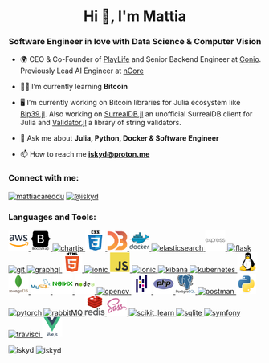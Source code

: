 <h1 align="center">Hi 👋, I'm Mattia</h1>
<h3 align="center">Software Engineer in love with Data Science & Computer Vision</h3>

- 🌍 CEO & Co-Founder of [PlayLife](https://playlife.events) and Senior Backend Engineer at [Conio](https://www.conio.com/). Previously Lead AI Engineer at [nCore](https://www.ncorehr.com/)

- 👨‍🎓 I’m currently learning **Bitcoin**

- 🖥 I’m currently working on Bitcoin libraries for Julia ecosystem like [Bip39.jl](https://github.com/iskyd/Bip39.jl). Also working on [SurrealDB.jl](https://github.com/iskyd/SurrealDB.jl) an unofficial SurrealDB client for Julia and [Validator.jl](https://github.com/iskyd/Validator.jl) a library of string validators.

- 💬 Ask me about **Julia, Python, Docker & Software Engineer**

- 📫 How to reach me **iskyd@proton.me**

<h3 align="left">Connect with me:</h3>
<p align="left">
<a href="https://linkedin.com/in/mattiacareddu" target="blank"><img align="center" src="https://raw.githubusercontent.com/rahuldkjain/github-profile-readme-generator/master/src/images/icons/Social/linked-in-alt.svg" alt="mattiacareddu" height="30" width="40" /></a>
<a href="https://medium.com/@iskyd" target="blank"><img align="center" src="https://raw.githubusercontent.com/rahuldkjain/github-profile-readme-generator/master/src/images/icons/Social/medium.svg" alt="@iskyd" height="30" width="40" /></a>
</p>

<h3 align="left">Languages and Tools:</h3>
    <p align="left"> <a href="https://aws.amazon.com" target="_blank" rel="noreferrer"> <img
                src="https://raw.githubusercontent.com/devicons/devicon/master/icons/amazonwebservices/amazonwebservices-original-wordmark.svg"
                alt="aws" width="40" height="40" /> </a> <a href="https://getbootstrap.com" target="_blank"
            rel="noreferrer"> <img
                src="https://raw.githubusercontent.com/devicons/devicon/master/icons/bootstrap/bootstrap-plain-wordmark.svg"
                alt="bootstrap" width="40" height="40" /> </a> <a href="https://www.chartjs.org" target="_blank"
            rel="noreferrer"> <img src="https://www.chartjs.org/media/logo-title.svg" alt="chartjs" width="40"
                height="40" /> </a> <a href="https://www.w3schools.com/css/" target="_blank" rel="noreferrer"> <img
                src="https://raw.githubusercontent.com/devicons/devicon/master/icons/css3/css3-original-wordmark.svg"
                alt="css3" width="40" height="40" /> </a> <a href="https://d3js.org/" target="_blank" rel="noreferrer">
            <img src="https://raw.githubusercontent.com/devicons/devicon/master/icons/d3js/d3js-original.svg" alt="d3js"
                width="40" height="40" /> </a> <a href="https://www.djangoproject.com/" target="_blank"
            rel="noreferrer">
             <img
                src="https://raw.githubusercontent.com/devicons/devicon/master/icons/docker/docker-original-wordmark.svg"
                alt="docker" width="40" height="40" /> </a> <a href="https://www.elastic.co" target="_blank"
            rel="noreferrer"> <img src="https://www.vectorlogo.zone/logos/elastic/elastic-icon.svg" alt="elasticsearch"
                width="40" height="40" /> </a> <a href="https://expressjs.com" target="_blank" rel="noreferrer"> <img
                src="https://raw.githubusercontent.com/devicons/devicon/master/icons/express/express-original-wordmark.svg"
                alt="express" width="40" height="40" /> </a> <a href="https://flask.palletsprojects.com/"
            target="_blank" rel="noreferrer"> <img
                src="https://www.vectorlogo.zone/logos/pocoo_flask/pocoo_flask-icon.svg" alt="flask" width="40"
                height="40" /> </a> <a href="https://git-scm.com/" target="_blank" rel="noreferrer"> <img
                src="https://www.vectorlogo.zone/logos/git-scm/git-scm-icon.svg" alt="git" width="40" height="40" />
        </a> <a href="https://graphql.org" target="_blank" rel="noreferrer"> <img
                src="https://www.vectorlogo.zone/logos/graphql/graphql-icon.svg" alt="graphql" width="40" height="40" />
        </a> <a href="https://www.w3.org/html/" target="_blank" rel="noreferrer"> <img
                src="https://raw.githubusercontent.com/devicons/devicon/master/icons/html5/html5-original-wordmark.svg"
                alt="html5" width="40" height="40" /> </a> <a href="https://ionicframework.com" target="_blank"
            rel="noreferrer"> <img src="https://upload.wikimedia.org/wikipedia/commons/d/d1/Ionic_Logo.svg" alt="ionic"
                width="40" height="40" /> </a> <a href="https://developer.mozilla.org/en-US/docs/Web/JavaScript"
            target="_blank" rel="noreferrer"> 
            <img
                src="https://raw.githubusercontent.com/devicons/devicon/master/icons/javascript/javascript-original.svg"
                alt="javascript" width="40" height="40" /> </a> 
            <a href="https://julialang.org/" target="_blank"
            rel="noreferrer"> <img src="https://github.com/JuliaLang/julia-logo-graphics/blob/master/images/julia-logo-color.png?raw=true" alt="ionic"
                width="40" height="40" /> </a>
                <a href="https://www.elastic.co/kibana" target="_blank"
            rel="noreferrer"> <img src="https://www.vectorlogo.zone/logos/elasticco_kibana/elasticco_kibana-icon.svg"
                alt="kibana" width="40" height="40" /> </a> <a href="https://kubernetes.io" target="_blank"
            rel="noreferrer"> <img src="https://www.vectorlogo.zone/logos/kubernetes/kubernetes-icon.svg"
                alt="kubernetes" width="40" height="40" /> </a> <a href="https://www.linux.org/" target="_blank"
            rel="noreferrer"> <img
                src="https://raw.githubusercontent.com/devicons/devicon/master/icons/linux/linux-original.svg"
                alt="linux" width="40" height="40" /> </a> <a href="https://www.mongodb.com/" target="_blank"
            rel="noreferrer"> <img
                src="https://raw.githubusercontent.com/devicons/devicon/master/icons/mongodb/mongodb-original-wordmark.svg"
                alt="mongodb" width="40" height="40" /> </a> <a href="https://www.mysql.com/" target="_blank"
            rel="noreferrer"> <img
                src="https://raw.githubusercontent.com/devicons/devicon/master/icons/mysql/mysql-original-wordmark.svg"
                alt="mysql" width="40" height="40" /> </a> <a href="https://www.nginx.com" target="_blank"
            rel="noreferrer">
            <img src="https://raw.githubusercontent.com/devicons/devicon/master/icons/nginx/nginx-original.svg"
                alt="nginx" width="40" height="40" /> </a> <a href="https://nodejs.org" target="_blank"
            rel="noreferrer"> <img
                src="https://raw.githubusercontent.com/devicons/devicon/master/icons/nodejs/nodejs-original-wordmark.svg"
                alt="nodejs" width="40" height="40" /> </a> <a href="https://opencv.org/" target="_blank"
            rel="noreferrer">
            <img src="https://www.vectorlogo.zone/logos/opencv/opencv-icon.svg" alt="opencv" width="40" height="40" />
        </a>
        <a href="https://pandas.pydata.org/" target="_blank" rel="noreferrer"> <img
                src="https://raw.githubusercontent.com/devicons/devicon/2ae2a900d2f041da66e950e4d48052658d850630/icons/pandas/pandas-original.svg"
                alt="pandas" width="40" height="40" /> </a> <a href="https://www.php.net" target="_blank"
            rel="noreferrer">
            <img src="https://raw.githubusercontent.com/devicons/devicon/master/icons/php/php-original.svg" alt="php"
                width="40" height="40" /> </a> <a href="https://www.postgresql.org" target="_blank" rel="noreferrer">
            <img src="https://raw.githubusercontent.com/devicons/devicon/master/icons/postgresql/postgresql-original-wordmark.svg"
                alt="postgresql" width="40" height="40" /> </a> <a href="https://postman.com" target="_blank"
            rel="noreferrer"> <img src="https://www.vectorlogo.zone/logos/getpostman/getpostman-icon.svg" alt="postman"
                width="40" height="40" /> </a> <a href="https://www.python.org" target="_blank" rel="noreferrer"> <img
                src="https://raw.githubusercontent.com/devicons/devicon/master/icons/python/python-original.svg"
                alt="python" width="40" height="40" /> </a> <a href="https://pytorch.org/" target="_blank"
            rel="noreferrer">
            <img src="https://www.vectorlogo.zone/logos/pytorch/pytorch-icon.svg" alt="pytorch" width="40"
                height="40" />
        </a> <a href="https://www.rabbitmq.com" target="_blank" rel="noreferrer"> <img
                src="https://www.vectorlogo.zone/logos/rabbitmq/rabbitmq-icon.svg" alt="rabbitMQ" width="40"
                height="40" />
        </a> <a href="https://redis.io" target="_blank" rel="noreferrer"> <img
                src="https://raw.githubusercontent.com/devicons/devicon/master/icons/redis/redis-original-wordmark.svg"
                alt="redis" width="40" height="40" /> </a> <a href="https://sass-lang.com" target="_blank"
            rel="noreferrer">
            <img src="https://raw.githubusercontent.com/devicons/devicon/master/icons/sass/sass-original.svg" alt="sass"
                width="40" height="40" /> </a> <a href="https://scikit-learn.org/" target="_blank" rel="noreferrer">
            <img src="https://upload.wikimedia.org/wikipedia/commons/0/05/Scikit_learn_logo_small.svg"
                alt="scikit_learn" width="40" height="40" /> </a> <a href="https://www.sqlite.org/" target="_blank"
            rel="noreferrer"> <img src="https://www.vectorlogo.zone/logos/sqlite/sqlite-icon.svg" alt="sqlite"
                width="40" height="40" /> </a>
        <a href="https://symfony.com" target="_blank" rel="noreferrer"> <img
                src="https://symfony.com/logos/symfony_black_03.svg" alt="symfony" width="40" height="40" /> </a> <a
            href="https://travis-ci.org" target="_blank" rel="noreferrer"> <img
                src="https://www.vectorlogo.zone/logos/travis-ci/travis-ci-icon.svg" alt="travisci" width="40"
                height="40" /> </a> <a href="https://vuejs.org/" target="_blank" rel="noreferrer"> <img
                src="https://raw.githubusercontent.com/devicons/devicon/master/icons/vuejs/vuejs-original-wordmark.svg"
                alt="vuejs" width="40" height="40" /> </a> </p>

<p><img align="left" src="https://github-readme-stats.vercel.app/api/top-langs?username=iskyd&show_icons=true&locale=en&layout=compact" alt="iskyd" /></p>

<p>&nbsp;<img align="center" src="https://github-readme-stats.vercel.app/api?username=iskyd&show_icons=true&locale=en" alt="iskyd" /></p>

